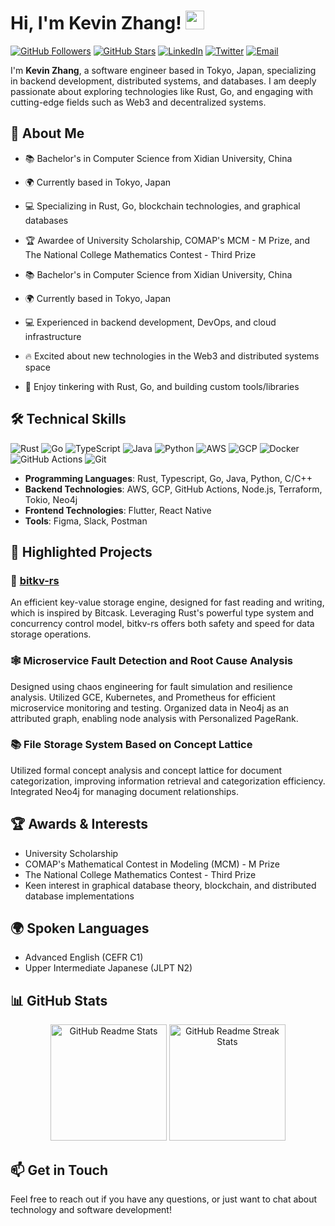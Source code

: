 # Hi, I'm Kevin Zhang! <img src="https://raw.githubusercontent.com/aemmadi/aemmadi/master/wave.gif" width="30px" height="30px">

[![GitHub Followers](https://img.shields.io/github/followers/KevinZh0A?style=social)](https://github.com/KevinZh0A)
[![GitHub Stars](https://img.shields.io/github/stars/KevinZh0A?style=social)](https://github.com/KevinZh0A)
[![LinkedIn](https://img.shields.io/badge/LinkedIn-Kevin%20Zhang-blue?style=flat&logo=linkedin&logoColor=white)](https://www.linkedin.com/in/kevin-zhang-b0590b161/)
[![Twitter](https://img.shields.io/badge/Twitter-@KevinZh0A-blue?style=flat&logo=twitter&logoColor=white)](https://twitter.com/KevinZh0A)
[![Email](https://img.shields.io/badge/Email-kaiqiz07%40gmail.com-red?logo=gmail)](mailto:kaiqiz07@gmail.com)

I'm **Kevin Zhang**, a software engineer based in Tokyo, Japan, specializing in backend development, distributed systems, and databases. I am deeply passionate about exploring technologies like Rust, Go, and engaging with cutting-edge fields such as Web3 and decentralized systems.

## 🔭 About Me

- 📚 Bachelor's in Computer Science from Xidian University, China
- 🌍 Currently based in Tokyo, Japan
- 💻 Specializing in Rust, Go, blockchain technologies, and graphical databases
- 🏆 Awardee of University Scholarship, COMAP's MCM - M Prize, and The National College Mathematics Contest - Third Prize

- 📚 Bachelor's in Computer Science from Xidian University, China
- 🌍 Currently based in Tokyo, Japan
- 💻 Experienced in backend development, DevOps, and cloud infrastructure
- 🔥 Excited about new technologies in the Web3 and distributed systems space
- 🤖 Enjoy tinkering with Rust, Go, and building custom tools/libraries

## 🛠️ Technical Skills

![Rust](https://img.shields.io/badge/-Rust-black?style=flat-square&logo=rust)
![Go](https://img.shields.io/badge/-Go-black?style=flat-square&logo=go)
![TypeScript](https://img.shields.io/badge/-TypeScript-black?style=flat-square&logo=typescript)
![Java](https://img.shields.io/badge/-Java-black?style=flat-square&logo=java)
![Python](https://img.shields.io/badge/-Python-black?style=flat-square&logo=python)
![AWS](https://img.shields.io/badge/-AWS-black?style=flat-square&logo=amazon-aws)
![GCP](https://img.shields.io/badge/-GCP-black?style=flat-square&logo=google-cloud)
![Docker](https://img.shields.io/badge/-Docker-black?style=flat-square&logo=docker)
![GitHub Actions](https://img.shields.io/badge/-GitHub%20Actions-black?style=flat-square&logo=github-actions)
![Git](https://img.shields.io/badge/-Git-black?style=flat-square&logo=git)

- **Programming Languages**: Rust, Typescript, Go, Java, Python, C/C++
- **Backend Technologies**: AWS, GCP, GitHub Actions, Node.js, Terraform, Tokio, Neo4j
- **Frontend Technologies**: Flutter, React Native
- **Tools**: Figma, Slack, Postman

## 🔭 Highlighted Projects

### 🌉 [bitkv-rs](https://github.com/KevinZh0A/bitkv-rs)

An efficient key-value storage engine, designed for fast reading and writing, which is inspired by Bitcask. Leveraging Rust's powerful type system and concurrency control model, bitkv-rs offers both safety and speed for data storage operations.

### 🕸️ Microservice Fault Detection and Root Cause Analysis

Designed using chaos engineering for fault simulation and resilience analysis. Utilized GCE, Kubernetes, and Prometheus for efficient microservice monitoring and testing. Organized data in Neo4j as an attributed graph, enabling node analysis with Personalized PageRank.

### 📚 File Storage System Based on Concept Lattice

Utilized formal concept analysis and concept lattice for document categorization, improving information retrieval and categorization efficiency. Integrated Neo4j for managing document relationships.

## 🏆 Awards & Interests

- University Scholarship
- COMAP's Mathematical Contest in Modeling (MCM) - M Prize
- The National College Mathematics Contest - Third Prize
- Keen interest in graphical database theory, blockchain, and distributed database implementations

## 🌍 Spoken Languages

- Advanced English (CEFR C1)
- Upper Intermediate Japanese (JLPT N2)

## 📊 GitHub Stats

<p align="center">
  <img height="186em" src="https://github-readme-stats.vercel.app/api?username=KevinZh0A&show_icons=true&theme=tokyonight" alt="GitHub Readme Stats" />
  <img height="186em" src="https://github-readme-streak-stats.herokuapp.com/?user=KevinZh0A&theme=dark&hide_border=true" alt="GitHub Readme Streak Stats" />
</p>

## 📫 Get in Touch

Feel free to reach out if you have any questions, or just want to chat about technology and software development!
